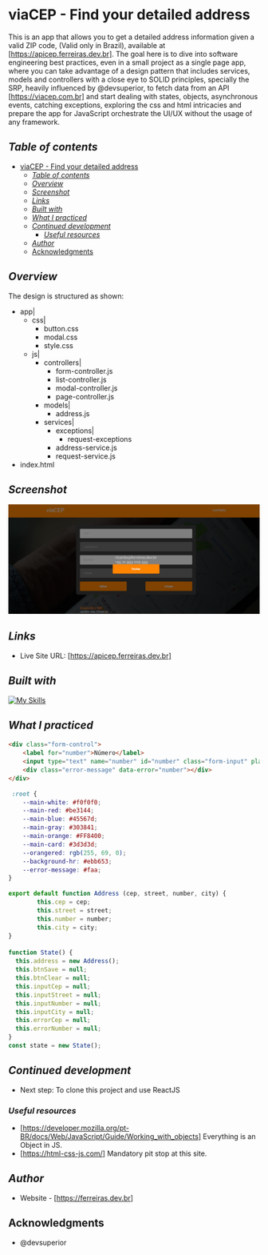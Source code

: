 # viaCEP - Find your detailed address
This is an app that allows you to get a detailed address information given a valid ZIP code,
(Valid only in Brazil), available at [https://apicep.ferreiras.dev.br]. The goal here is to dive into  software engineering best practices, even in a small project as a single page app, where you can take advantage of a design pattern that includes services, models and controllers with a close eye to SOLID principles, specially the SRP, heavily influenced by @devsuperior, to fetch data from an API [https://viacep.com.br] and start dealing with states, objects, asynchronous events, catching exceptions, exploring the css and html intricacies and prepare the app for JavaScript orchestrate the UI/UX without the usage of any framework.
## _Table of contents_
- [viaCEP - Find your detailed address](#viacep---find-your-detailed-address)
  - [_Table of contents_](#table-of-contents)
  - [_Overview_](#overview)
  - [_Screenshot_](#screenshot)
  - [_Links_](#links)
  - [_Built with_](#built-with)
  - [_What I practiced_](#what-i-practiced)
  - [_Continued development_](#continued-development)
    - [_Useful resources_](#useful-resources)
  - [_Author_](#author)
  - [Acknowledgments](#acknowledgments)
## _Overview_
The design is structured as shown:
- app|
    - css|
        - button.css
        - modal.css
        - style.css
    - js|
        - controllers|
            - form-controller.js
            - list-controller.js
            - modal-controller.js
            - page-controller.js
        - models|
            - address.js
        - services|
            - exceptions|
                - request-exceptions
            - address-service.js
            - request-service.js
- index.html

## _Screenshot_
[![](./viaCEP.png)](https://apicep.ferreiras.dev.br)
## _Links_
- Live Site URL: [https://apicep.ferreiras.dev.br] 
## _Built with_
[![My Skills](https://skillicons.dev/icons?i=vscode,git,css,html,javascript,docker,redhat,nginx,aws)](https://skillicons.dev)


 ## _What I practiced_
```html
<div class="form-control">
    <label for="number">Número</label>
    <input type="text" name="number" id="number" class="form-input" placeholder="Número">
    <div class="error-message" data-error="number"></div>
</div>
``` 
```css
 :root {
    --main-white: #f0f0f0;
    --main-red: #be3144;
    --main-blue: #45567d;
    --main-gray: #303841;
    --main-orange: #FF8400;
    --main-card: #3d3d3d;
    --orangered: rgb(255, 69, 0);
    --background-hr: #ebb653;
    --error-message: #faa;
}
``` 
```js
export default function Address (cep, street, number, city) {
        this.cep = cep;
        this.street = street;
        this.number = number;
        this.city = city;
}

function State() {
  this.address = new Address();
  this.btnSave = null;
  this.btnClear = null;
  this.inputCep = null;
  this.inputStreet = null;
  this.inputNumber = null;
  this.inputCity = null;
  this.errorCep = null;
  this.errorNumber = null;
}
const state = new State();
``` 
## _Continued development_
- Next step: To clone this project and use ReactJS 
### _Useful resources_
- [https://developer.mozilla.org/pt-BR/docs/Web/JavaScript/Guide/Working_with_objects] Everything is an Object in JS.
- [https://html-css-js.com/] Mandatory pit stop at this site.
## _Author_
- Website - [https://ferreiras.dev.br] 
## Acknowledgments
- @devsuperior
